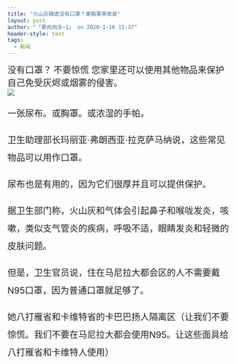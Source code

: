 ```yaml
---
title: "火山灰肆虐没有口罩？拿胸罩来改装"
layout: post
author: "「果肉肉冻~1」 on 2020-1-16 15:37"
header-style: text
tags:
  - 新闻
---
```


<head></head>
<body>
 <font style="color:rgb(34, 34, 34)"><font face="Baskerville, &amp;quot"><font style="font-size:20px">没有口罩？</font></font></font>
 <font style="color:rgb(34, 34, 34)"><font face="Baskerville, &amp;quot"><font style="font-size:20px">不要惊慌 </font></font></font>
 <font style="color:rgb(34, 34, 34)"><font face="Baskerville, &amp;quot"><font style="font-size:20px">您家里还可以使用其他物品来保护自己免受灰烬或烟雾的侵害。</font></font></font>
 <br> 
 <font style="color:rgb(34, 34, 34)"><font face="Baskerville, &amp;quot"><font style="font-size:20px"><img src="https://257k0xaggn7aem4n1sxfoso1-wpengine.netdna-ssl.com/wp-content/uploads/2020/01/140120_alternatives1.jpg" onload="thumbImg(this)"></font></font></font>
 <br> 
 <font style="color:rgb(34, 34, 34)"><font face="Baskerville, &amp;quot"><font style="font-size:20px"><p style="line-height:40px;text-indent:nullem;text-align:left">一张尿布。或胸罩。或浓湿的手帕。</p><p style="line-height:40px;text-indent:nullem;text-align:left">卫生助理部长玛丽亚·弗朗西亚·拉克萨马纳说，这些常见物品可以用作口罩。</p><p style="line-height:40px;text-indent:nullem;text-align:left">尿布也是有用的，因为它们很厚并且可以提供保护。</p><p style="line-height:40px;text-indent:nullem;text-align:left">据卫生部门称，火山灰和气体会引起鼻子和喉咙发炎，咳嗽，类似支气管炎的疾病，呼吸不适，眼睛发炎和轻微的皮肤问题。</p><p style="line-height:40px;text-indent:nullem;text-align:left">但是，卫生官员说，住在马尼拉大都会区的人不需要戴N95口罩，因为普通口罩就足够了。</p><p style="line-height:40px;text-indent:nullem;text-align:left">她八打雁省和卡维特省的卡巴巴扬人隔离区（让我们不要惊慌。我们不要在马尼拉大都会使用N95。让这些面具给八打雁省和卡维特人使用）</p></font></font></font>
 <br>
</body>


